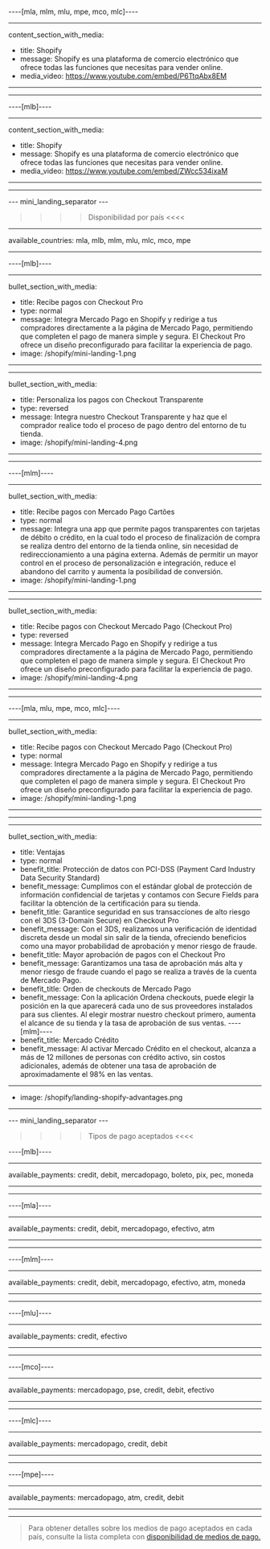----[mla, mlm, mlu, mpe, mco, mlc]----

---
content_section_with_media: 
 - title: Shopify
 - message: Shopify es una plataforma de comercio electrónico que ofrece todas las funciones que necesitas para vender online.
 - media_video: https://www.youtube.com/embed/P6TtqAbx8EM
---

------------

----[mlb]----

---
content_section_with_media: 
 - title: Shopify
 - message: Shopify es una plataforma de comercio electrónico que ofrece todas las funciones que necesitas para vender online.
 - media_video: https://www.youtube.com/embed/ZWcc534ixaM
---

------------

--- mini_landing_separator ---

>>>> Disponibilidad por país <<<<
---
available_countries: mla, mlb, mlm, mlu, mlc, mco, mpe

---

----[mlb]----

---
bullet_section_with_media: 
 - title: Recibe pagos con Checkout Pro
 - type: normal
 - message: Integra Mercado Pago en Shopify y redirige a tus compradores directamente a la página de Mercado Pago, permitiendo que completen el pago de manera simple y segura. El Checkout Pro ofrece un diseño preconfigurado para facilitar la experiencia de pago.
 - image: /shopify/mini-landing-1.png
---

---
bullet_section_with_media: 
 - title: Personaliza los pagos con Checkout Transparente
 - type: reversed
 - message: Integra nuestro Checkout Transparente y haz que el comprador realice todo el proceso de pago dentro del entorno de tu tienda.
 - image: /shopify/mini-landing-4.png
---

------------
----[mlm]----

---
bullet_section_with_media: 
 - title: Recibe pagos con Mercado Pago Cartões
 - type: normal
 - message: Integra una app que permite pagos transparentes con tarjetas de débito o crédito, en la cual todo el proceso de finalización de compra se realiza dentro del entorno de la tienda online, sin necesidad de redireccionamiento a una página externa. Además de permitir un mayor control en el proceso de personalización e integración, reduce el abandono del carrito y aumenta la posibilidad de conversión.
 - image: /shopify/mini-landing-1.png
---

---
bullet_section_with_media: 
 - title: Recibe pagos con Checkout Mercado Pago (Checkout Pro)
 - type: reversed
 - message: Integra Mercado Pago en Shopify y redirige a tus compradores directamente a la página de Mercado Pago, permitiendo que completen el pago de manera simple y segura. El Checkout Pro ofrece un diseño preconfigurado para facilitar la experiencia de pago.
 - image: /shopify/mini-landing-4.png
---

------------
----[mla, mlu, mpe, mco, mlc]----

---
bullet_section_with_media: 
 - title: Recibe pagos con Checkout Mercado Pago (Checkout Pro)
 - type: normal
 - message: Integra Mercado Pago en Shopify y redirige a tus compradores directamente a la página de Mercado Pago, permitiendo que completen el pago de manera simple y segura. El Checkout Pro ofrece un diseño preconfigurado para facilitar la experiencia de pago.
 - image: /shopify/mini-landing-1.png
---

------------

---
bullet_section_with_media:
 - title: Ventajas
 - type: normal
 - benefit_title: Protección de datos con PCI-DSS (Payment Card Industry Data Security Standard)
 - benefit_message: Cumplimos con el estándar global de protección de información confidencial de tarjetas y contamos con Secure Fields para facilitar la obtención de la certificación para su tienda.
 - benefit_title: Garantice seguridad en sus transacciones de alto riesgo con el 3DS (3-Domain Secure) en Checkout Pro
 - benefit_message: Con el 3DS, realizamos una verificación de identidad discreta desde un modal sin salir de la tienda, ofreciendo beneficios como una mayor probabilidad de aprobación y menor riesgo de fraude.
 - benefit_title: Mayor aprobación de pagos con el Checkout Pro
 - benefit_message: Garantizamos una tasa de aprobación más alta y menor riesgo de fraude cuando el pago se realiza a través de la cuenta de Mercado Pago.
 - benefit_title: Orden de checkouts de Mercado Pago
 - benefit_message: Con la aplicación Ordena checkouts, puede elegir la posición en la que aparecerá cada uno de sus proveedores instalados para sus clientes. Al elegir mostrar nuestro checkout primero, aumenta el alcance de su tienda y la tasa de aprobación de sus ventas.
 ----[mlm]----
 - benefit_title: Mercado Crédito
 - benefit_message: Al activar Mercado Crédito en el checkout, alcanza a más de 12 millones de personas con crédito activo, sin costos adicionales, además de obtener una tasa de aprobación de aproximadamente el 98% en las ventas.

 ------------
 - image: /shopify/landing-shopify-advantages.png
---

--- mini_landing_separator ---


>>>> Tipos de pago aceptados <<<<

----[mlb]----

---
available_payments: credit, debit, mercadopago, boleto, pix, pec, moneda

---
------------

----[mla]---- 

---
available_payments: credit, debit, mercadopago, efectivo, atm

----
------------

----[mlm]---- 

---
available_payments: credit, debit, mercadopago, efectivo, atm, moneda

----
------------

----[mlu]---- 

---
available_payments: credit, efectivo

----
------------

----[mco]---- 

---
available_payments: mercadopago, pse, credit, debit, efectivo

----
------------

----[mlc]---- 

---
available_payments: mercadopago, credit, debit

----
------------

----[mpe]---- 

---
available_payments: mercadopago, atm, credit, debit

----
------------
> Para obtener detalles sobre los medios de pago aceptados en cada país, consulte la lista completa con [disponibilidad de medios de pago.](/developers/es/docs/sales-processing/payment-methods)